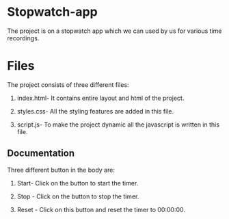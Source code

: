 # Stopwatch-app

The project is on a stopwatch app which we can used by us for various time recordings.

# Files

The project consists of three different files:
1) index.html- It contains entire layout and html of the project.

2) styles.css- All the styling features are added in this file.

3) script.js- To make the project dynamic all the javascript is written in this file.




## Documentation

Three different button in the body are:

1) Start- Click on the button to start the timer.

2) Stop - Click on the button to stop the timer.

3) Reset - Click on this button and reset the timer to 00:00:00.

